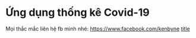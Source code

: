 # Ứng dụng thống kê Covid-19
Mọi thắc mắc liên hệ fb mình nhé: https://www.facebook.com/kenbyne
[title](https://github.com/kenbyne/ThongKeCovid-19/blob/master/assets/icons/case.svg)
